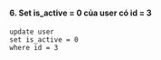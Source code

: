#### 6. Set is_active = 0 của user có id = 3
```mysql
update user
set is_active = 0
where id = 3
```
